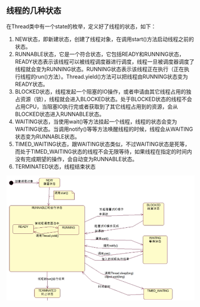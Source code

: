 ## 线程的几种状态

在Thread类中有一个state的枚举，定义好了线程的状态，如下：

1. NEW状态，即新建状态，创建了线程对象，在调用start()方法启动线程之前的状态。
2. RUNNABLE状态，它是一个符合状态，它包括READY和RUNNING状态，READY状态表示该线程可以被线程调度器进行调度，线程一旦被调度器调度了线程就会变为RUNNING状态。RUNNING状态表示该线程正在执行（正在执行线程的run()方法）。Thread.yield()方法可以把线程由RUNNING状态变为READY状态。
3. BLOCKED状态，线程发起一个阻塞的IO操作，或者申请由其它线程占用的独占资源（锁），线程就会进入BLOCKED状态。处于BLOCKED状态的线程不会占用CPU，当阻塞IO执行完或者获取到了其它线程占用到的资源，会从BLOCKED状态进入RUNNABLE状态。
4. WAITING状态，当使用wait()等方法挂起一个线程，线程的状态会变为WAITING状态。当调用notify()等等方法唤醒线程的时候，线程会从WAITING状态变为RUNNABLE状态。
5. TIMED_WAITING状态，跟WAITING状态类似，不过WAITING状态是死等，而处于TIMED_WAITING状态的线程不会无限等待，如果线程在指定的时间内没有完成期望的操作，会自动变为RUNNABLE状态。
6. TERMINATED状态，线程结束状态



![avatar](../images/WechatIMG659.png)


